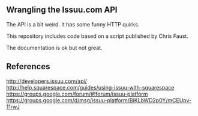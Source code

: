 ## Wrangling the Issuu.com API

The API is a bit weird. It has some funny HTTP quirks.

This repository includes code based on a script published by Chris Faust.

The documentation is ok but not great.

## References

http://developers.issuu.com/api/
http://help.squarespace.com/guides/using-issuu-with-squarespace
https://groups.google.com/forum/#!forum/issuu-platform
https://groups.google.com/d/msg/issuu-platform/BiKLbWD2p0Y/mCEUpv-11rwJ
